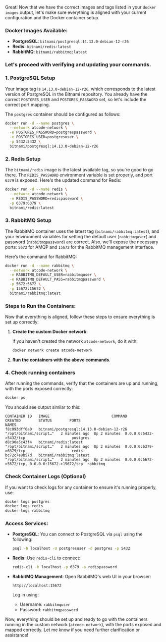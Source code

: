 Great! Now that we have the correct images and tags listed in your `docker images` output, let's make sure everything is aligned with your current configuration and the Docker container setup.

### Docker Images Available:
- **PostgreSQL**: `bitnami/postgresql:14.13.0-debian-12-r26`
- **Redis**: `bitnami/redis:latest`
- **RabbitMQ**: `bitnami/rabbitmq:latest`

### Let's proceed with verifying and updating your commands.

### 1. **PostgreSQL Setup**

Your image tag is `14.13.0-debian-12-r26`, which corresponds to the latest version of PostgreSQL in the Bitnami repository. You already have the correct `POSTGRES_USER` and `POSTGRES_PASSWORD` set, so let's include the correct port mapping.

The `postgres` container should be configured as follows:

```bash
docker run -d --name postgres \
  --network atcode-network \
  -e POSTGRES_PASSWORD=postgrespassword \
  -e POSTGRES_USER=postgresuser \
  -p 5432:5432 \
  bitnami/postgresql:14.13.0-debian-12-r26
```

### 2. **Redis Setup**

The `bitnami/redis` image is the latest available tag, so you're good to go there. The `REDIS_PASSWORD` environment variable is set properly, and port `6379` is exposed. Here's the updated command for Redis:

```bash
docker run -d --name redis \
  --network atcode-network \
  -e REDIS_PASSWORD=redispassword \
  -p 6379:6379 \
  bitnami/redis:latest
```

### 3. **RabbitMQ Setup**

The RabbitMQ container uses the latest tag (`bitnami/rabbitmq:latest`), and your environment variables for setting the default user (`rabbitmquser`) and password (`rabbitmqpassword`) are correct. Also, we'll expose the necessary ports: `5672` for AMQP and `15672` for the RabbitMQ management interface.

Here’s the command for RabbitMQ:

```bash
docker run -d --name rabbitmq \
  --network atcode-network \
  -e RABBITMQ_DEFAULT_USER=rabbitmquser \
  -e RABBITMQ_DEFAULT_PASS=rabbitmqpassword \
  -p 5672:5672 \
  -p 15672:15672 \
  bitnami/rabbitmq:latest
```

### **Steps to Run the Containers:**
Now that everything is aligned, follow these steps to ensure everything is set up correctly:

1. **Create the custom Docker network:**

   If you haven't created the network `atcode-network`, do it with:

   ```bash
   docker network create atcode-network
   ```

2. **Run the containers with the above commands**. 

### 4. **Check running containers**

After running the commands, verify that the containers are up and running, with the ports exposed correctly:

```bash
docker ps
```

You should see output similar to this:

```
CONTAINER ID   IMAGE                            COMMAND                  CREATED        STATUS        PORTS                                      NAMES
f8c093dff0a0   bitnami/postgresql:14.13.0-debian-12-r26   "/opt/bitnami/script…"   2 minutes ago  Up 2 minutes  0.0.0.0:5432->5432/tcp                     postgres
d8c90a5c43f4   bitnami/redis:latest              "/opt/bitnami/script…"   2 minutes ago  Up 2 minutes  0.0.0.0:6379->6379/tcp                     redis
bc72c7e8b57d   bitnami/rabbitmq:latest           "/opt/bitnami/script…"   2 minutes ago  Up 2 minutes  0.0.0.0:5672->5672/tcp, 0.0.0.0:15672->15672/tcp  rabbitmq
```

### **Check Container Logs** (Optional)

If you want to check logs for any container to ensure it's running properly, use:

```bash
docker logs postgres
docker logs redis
docker logs rabbitmq
```

### **Access Services**:

- **PostgreSQL**: You can connect to PostgreSQL via `psql` using the following:

  ```bash
  psql -h localhost -U postgresuser -d postgres -p 5432
  ```

- **Redis**: Use `redis-cli` to connect:

  ```bash
  redis-cli -h localhost -p 6379 -a redispassword
  ```

- **RabbitMQ Management**: Open RabbitMQ's web UI in your browser:

  ```
  http://localhost:15672
  ```

  Log in using:
  - Username: `rabbitmquser`
  - Password: `rabbitmqpassword`

Now, everything should be set up and ready to go with the containers running in the custom network (`atcode-network`), with the ports exposed and mapped correctly. Let me know if you need further clarification or assistance!
